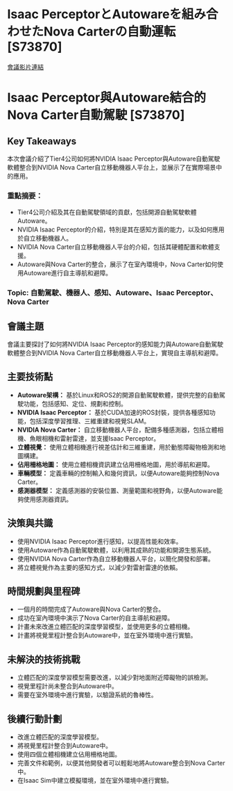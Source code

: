 # Isaac PerceptorとAutowareを組み合わせたNova Carterの自動運転 [S73870]
[會議影片連結](https://www.nvidia.com/gtc/session-catalog/?search=Isaac%20Perceptor%E3%81%A8Autoware%E3%82%92%E7%B5%84%E3%81%BF%E5%90%88%E3%82%8F%E3%81%9B%E3%81%9FNova%20Carter%E3%81%AE%E8%87%AA%E5%8B%95%E9%81%8B%E8%BB%A2%20%5BS73870%5D&tab.catalogallsessionstab=16566177511100015Kus#/session/1733321064657001yMQJ)
# Isaac Perceptor與Autoware結合的Nova Carter自動駕駛 [S73870]

## Key Takeaways
本次會議介紹了Tier4公司如何將NVIDIA Isaac Perceptor與Autoware自動駕駛軟體整合到NVIDIA Nova Carter自立移動機器人平台上，並展示了在實際場景中的應用。
### 重點摘要：
*   Tier4公司介紹及其在自動駕駛領域的貢獻，包括開源自動駕駛軟體Autoware。
*   NVIDIA Isaac Perceptor的介紹，特別是其在感知方面的能力，以及如何應用於自立移動機器人。
*   NVIDIA Nova Carter自立移動機器人平台的介紹，包括其硬體配置和軟體支援。
*   Autoware與Nova Carter的整合，展示了在室內環境中，Nova Carter如何使用Autoware進行自主導航和避障。
### Topic: 自動駕駛、機器人、感知、Autoware、Isaac Perceptor、Nova Carter

## 會議主題
會議主要探討了如何將NVIDIA Isaac Perceptor的感知能力與Autoware自動駕駛軟體整合到NVIDIA Nova Carter自立移動機器人平台上，實現自主導航和避障。

## 主要技術點
*   **Autoware架構：** 基於Linux和ROS2的開源自動駕駛軟體，提供完整的自動駕駛功能，包括感知、定位、規劃和控制。
*   **NVIDIA Isaac Perceptor：** 基於CUDA加速的ROS封裝，提供各種感知功能，包括深度學習推理、三維重建和視覺SLAM。
*   **NVIDIA Nova Carter：** 自立移動機器人平台，配備多種感測器，包括立體相機、魚眼相機和雷射雷達，並支援Isaac Perceptor。
*   **立體視覺：** 使用立體相機進行視差估計和三維重建，用於動態障礙物檢測和地圖構建。
*   **佔用柵格地圖：** 使用立體相機資訊建立佔用柵格地圖，用於導航和避障。
*   **車輛模型：** 定義車輛的控制輸入和幾何資訊，以便Autoware能夠控制Nova Carter。
*   **感測器模型：** 定義感測器的安裝位置、測量範圍和視野角，以便Autoware能夠使用感測器資訊。

## 決策與共識
*   使用NVIDIA Isaac Perceptor進行感知，以提高性能和效率。
*   使用Autoware作為自動駕駛軟體，以利用其成熟的功能和開源生態系統。
*   使用NVIDIA Nova Carter作為自立移動機器人平台，以簡化開發和部署。
*   將立體視覺作為主要的感知方式，以減少對雷射雷達的依賴。

## 時間規劃與里程碑
*   一個月的時間完成了Autoware與Nova Carter的整合。
*   成功在室內環境中演示了Nova Carter的自主導航和避障。
*   計畫未來改進立體匹配的深度學習模型，並使用更多的立體相機。
*   計畫將視覺里程計整合到Autoware中，並在室外環境中進行實驗。

## 未解決的技術挑戰
*   立體匹配的深度學習模型需要改進，以減少對地面附近障礙物的誤檢測。
*   視覺里程計尚未整合到Autoware中。
*   需要在室外環境中進行實驗，以驗證系統的魯棒性。

## 後續行動計劃
*   改進立體匹配的深度學習模型。
*   將視覺里程計整合到Autoware中。
*   使用四個立體相機建立佔用柵格地圖。
*   完善文件和範例，以便其他開發者可以輕鬆地將Autoware整合到Nova Carter中。
*   在Isaac Sim中建立模擬環境，並在室外環境中進行實驗。
